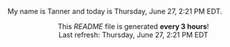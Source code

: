 My name is Tanner and today is Thursday, June 27, 2:21 PM EDT.

<p align="center">This <i>README</i> file is generated <b>every 3 hours</b>!</br>Last refresh: Thursday, June 27, 2:21 PM EDT<br /></p>

